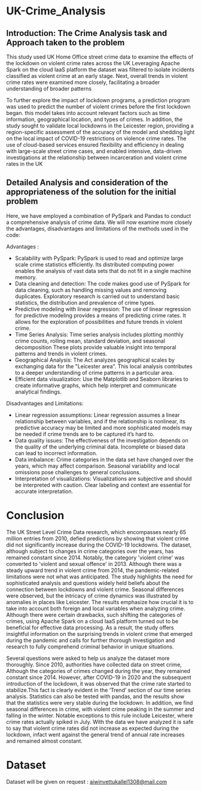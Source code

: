 # UK-Crime_Analysis

## Introduction: The Crime Analysis task and Approach taken to the problem

This study used UK Home Office street crime data to examine the effects of the lockdown on violent crime rates across the UK Leveraging Apache Spark on the cloud IaaS platform the dataset was filtered to isolate incidents classified as violent crime at an early stage. Next, overall trends in violent crime rates were examined more closely, facilitating a broader understanding of broader patterns

To further explore the impact of lockdown programs, a prediction program was used to predict the number of violent crimes before the first lockdown began. this model takes into account relevant factors such as time information, geographical location, and types of crimes. In addition, the study sought to validate local lockdowns in the Leicester region, providing a region-specific assessment of the accuracy of the model and shedding light on the local impact of COVID-19 restrictions on violence crime rates. The use of cloud-based services ensured flexibility and efficiency in dealing with large-scale street crime cases, and enabled intensive, data-driven investigations at the relationship between incarceration and violent crime rates in the UK


## Detailed Analysis and consideration of the appropriateness of the solution for the initial problem 
Here, we have employed a combination of PySpark and Pandas to conduct a comprehensive analysis of crime data. We will now examine more closely the advantages, disadvantages and limitations of the methods used in the code:

Advantages :
* Scalability with PySpark: PySpark is used to read and optimize large scale crime statistics efficiently. Its distributed computing power enables the analysis of vast data sets that do not fit in a single machine memory.
* Data cleaning and detection: The code makes good use of PySpark for data cleaning, such as handling missing values ​​and removing duplicates. Exploratory research is carried out to understand basic statistics, the distribution and prevalence of crime types.
* Predictive modeling with linear regression: The use of linear regression for predictive modeling provides a means of predicting crime rates. It allows for the exploration of possibilities and future trends in violent crime.
* Time Series Analysis: Time series analysis includes plotting monthly crime counts, rolling mean, standard deviation, and seasonal decomposition These plots provide valuable insight into temporal patterns and trends in violent crimes.
* Geographical Analysis: The Act analyzes geographical scales by exchanging data for the "Leicester area". This local analysis contributes to a deeper understanding of crime patterns in a particular area.
* Efficient data visualization: Use the Matplotlib and Seaborn libraries to create informative graphs, which help interpret and communicate analytical findings.

Disadvantages and Limitations:
* Linear regression assumptions: Linear regression assumes a linear relationship between variables, and if the relationship is nonlinear, its predictive accuracy may be limited and more sophisticated models may be needed if crime trends are to be captured it’s hard to.
* Data quality issues: The effectiveness of the investigation depends on the quality of the underlying criminal data. Incomplete or biased data can lead to incorrect information.
* Data imbalance: Crime categories in the data set have changed over the years, which may affect comparison. Seasonal variability and local omissions pose challenges to general conclusions.
* Interpretation of visualizations: Visualizations are subjective and should be interpreted with caution. Clear labeling and context are essential for accurate interpretation.


# Conclusion

The UK Street Level Crime Data research, which encompasses nearly 65 million entries from 2010, defied predictions by showing that violent crime did not significantly increase during the COVID-19 lockdowns. The dataset, although subject to changes in crime categories over the years, has remained constant since 2014. Notably, the category 'violent crime' was converted to 'violent and sexual offence' in 2013. Although there was a steady upward trend in violent crime from 2014, the pandemic-related limitations were not what was anticipated. The study highlights the need for sophisticated analysis and questions widely held beliefs about the connection between lockdowns and violent crime. Seasonal differences were observed, but the intricacy of crime dynamics was illustrated by anomalies in places like Leicester. The results emphasize how crucial it is to take into account both foreign and local variables when analyzing crime. Although there were certain drawbacks, such shifting the categories of crimes, using Apache Spark on a cloud IaaS platform turned out to be beneficial for effective data processing. As a result, the study offers insightful information on the surprising trends in violent crime that emerged during the pandemic and calls for further thorough investigation and research to fully comprehend criminal behavior in unique situations.
 
Several questions were asked to help us analyze the dataset more thoroughly. Since 2010, authorities have collected data on street crime, Although the categories of crimes changed during the year, they remained constant since 2014. However, after COVID-19 in 2020 and the subsequent introduction of the lockdown, it was observed that the crime rate started to stabilize.This fact is clearly evident in the ‘Trend’ section of our time series analysis. Statistics can also be tested with pandas, and the results show that the statistics were very stable during the lockdown. In addition, we find seasonal differences in crime, with violent crime peaking in the summer and falling in the winter. Notable exceptions to this rule include Leicester, where crime rates actually spiked in July. With the data we have analyzed it is safe to say that violent crime rates did not increase as expected during the lockdown, infact went against the general trend of annual rate increases and remained almost constant.

# Dataset
Dataset will be given on request : aiwinvettukallel1308@mail.com
